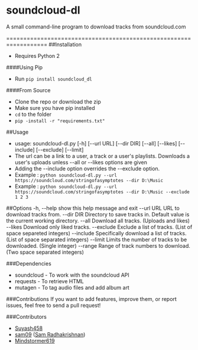 # soundcloud-dl
A small command-line program to download tracks from soundcloud.com 

==================================================================
##Installation
* Requires Python 2

####Using Pip
* Run `pip install soundcloud_dl`

####From Source
* Clone the repo or download the zip
* Make sure you have pip installed
* `cd` to the folder
* `pip -install -r "requirements.txt"`

##Usage
* usage: soundcloud-dl.py [-h] [--url URL] [--dir DIR] [--all] [--likes] [--include] [--exclude] [--limit]
* The url can be a link to a user, a track or a user's playlists. Downloads a user's uploads unless --all or --likes options are given
* Adding the --include option overrides the --exclude option. 
* Example : `python soundcloud-dl.py --url https://soundcloud.com/stringofasymptotes --dir D:\Music`
* Example : `python soundcloud-dl.py --url https://soundcloud.com/stringofasymptotes --dir D:\Music --exclude 1 2 3`

##Options
     -h, --help  show this help message and exit
     --url URL   URL to download tracks from.
     --dir DIR   Directory to save tracks in. Default value is the current
                 working directory.
     --all       Download all tracks. (Uploads and likes)
     --likes     Download only liked tracks.
     --exclude   Exclude a list of tracks. (List of space separeted integers)
     --include   Specifically download a list of tracks. (List of space separated integers)
     --limit     Limits the number of tracks to be downloaded. (Single integer)
     --range     Range of track numbers to download. (Two space separated integers)
  
###Dependencies
* soundcloud - To work with the soundcloud API
* requests - To retrieve HTML
* mutagen - To tag audio files and add album art

###Contributions
If you want to add features, improve them, or report issues, feel free to send a pull request!

###Contributors
- [Suyash458](https://github.com/Suyash458)
- [sam09](https://github.com/sam09) ([Sam Radhakrishnan](https://twitter.com/sam_rk9))
- [Mindstormer619](https://github.com/Mindstormer619)
